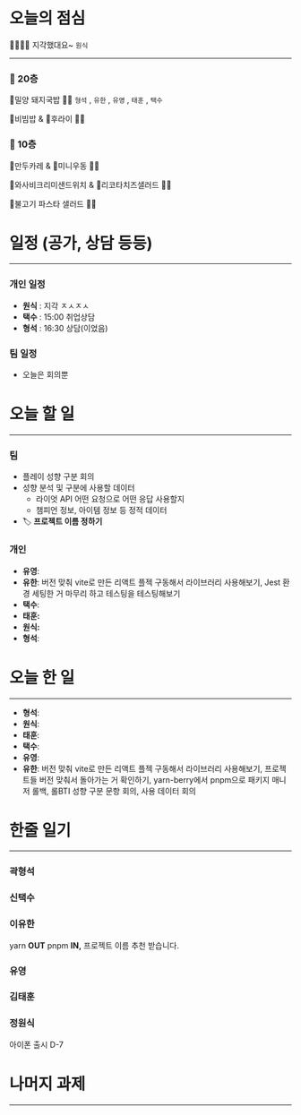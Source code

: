 # 오늘의 점심

👨‍👩‍👧‍👧  지각했대요~ `원식`

---

### 🍲 20층

🐷밀양 돼지국밥 👋🏻 `형석` , `유한` , `유영` , `태훈` , `택수`

🍚비빔밥 & 🍳후라이 👋🏻 

### 🥗 10층

🍛만두카레 & 🍜미니우동 👋🏻 

🥪와사비크리미샌드위치 & 🥗리코타치즈샐러드 👋🏻 

🍝불고기 파스타 샐러드 👋🏻 

# 일정 (공가, 상담 등등)

---

### 개인 일정

- **원식** : 지각 ㅈㅅㅈㅅ
- **택수** : 15:00 취업상담
- **형석** : 16:30 상담(이었음)

### 팀 일정

- 오늘은 회의뿐

# 오늘 할 일

---

### 팀

- 플레이 성향 구분 회의
- 성향 분석 및 구분에 사용할 데이터
    - 라이엇 API 어떤 요청으로 어떤 응답 사용할지
    - 챔피언 정보, 아이템 정보 등 정적 데이터
- 🏷️ **프로젝트 이름 정하기**

### 개인

- **유영**:
- **유한**: 버전 맞춰 vite로 만든 리액트 플젝 구동해서 라이브러리 사용해보기, Jest 환경 세팅한 거 마무리 하고 테스팅을 테스팅해보기
- **택수**:
- **태훈:**
- **원식:**
- **형석**:

# 오늘 한 일

---

- **형석**:
- **원식**:
- **태훈**:
- **택수**:
- **유영**:
- **유한**: 버전 맞춰 vite로 만든 리액트 플젝 구동해서 라이브러리 사용해보기, 프로젝트들 버전 맞춰서 돌아가는 거 확인하기, yarn-berry에서 pnpm으로 패키지 매니저 롤백, 롤BTI 성향 구분 문항 회의, 사용 데이터 회의

# 한줄 일기

---

### 곽형석

### 신택수

### 이유한

yarn **OUT** pnpm **IN,** 프로젝트 이름 추천 받습니다.

### 유영

### 김태훈

### 정원식

아이폰 출시 D-7 

# 나머지 과제

---